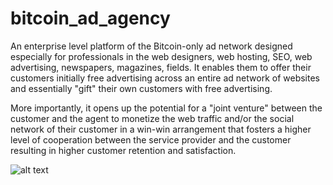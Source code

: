 # bitcoin_ad_agency
An enterprise level platform of the Bitcoin-only ad network designed especially for professionals in the web designers, web hosting, SEO, web advertising, newspapers, magazines, fields. It enables them to offer their customers initially free advertising across an entire ad network of websites and essentially "gift" their own customers with free advertising. 

More importantly, it opens up the potential for a "joint venture" between the customer and the agent to monetize the web traffic and/or the social network of their customer in a win-win arrangement that fosters a higher level of cooperation between the service provider and the customer resulting in higher customer retention and satisfaction. 




![alt text](http://manna-network.com/images3.jpeg "Logo Title Text 1")



